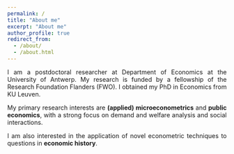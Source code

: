 ```yaml
---
permalink: /
title: "About me"
excerpt: "About me"
author_profile: true
redirect_from:
  - /about/
  - /about.html
---
```


<p align="justify">I am a postdoctoral researcher at Department of Economics at the University of Antwerp. My research is funded by a fellowship of the Research Foundation Flanders (FWO). I obtained my PhD in Economics from KU Leuven.</p>

<p align="justify">My primary research interests are <b>(applied) microeconometrics</b> and <b>public economics</b>, with a strong focus on demand and welfare analysis and social interactions.</p>

<p align="justify">I am also interested in the application of novel econometric techniques to questions in <b>economic history</b>.</p>
